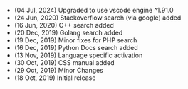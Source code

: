 - (04 Jul, 2024) Upgraded to use vscode engine ^1.91.0
- (24 Jun, 2020) Stackoverflow search (via google) added
- (16 Jun, 2020) C++ search added
- (20 Dec, 2019) Golang search added
- (19 Dec, 2019) Minor fixes for PHP search
- (16 Dec, 2019) Python Docs search added
- (13 Nov, 2019) Language specific activation
- (30 Oct, 2019) CSS manual added
- (29 Oct, 2019) Minor Changes
- (18 Oct, 2019) Initial release
